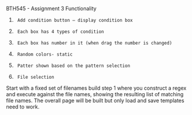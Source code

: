 BTH545 - Assignment 3
Functionality
 
 
1.   	Add condition button – display condition box
2.   	Each box has 4 types of condition
3.   	Each box has number in it (when drag the number is changed)
4.   	Random colors- static
5.   	Patter shown based on the pattern selection
6.   	File selection
 
Start with a fixed set of filenames build step 1 where you construct a regex and execute against the file names, showing the resulting list of matching file names. The overall page will be built but only load and save templates need to work.
